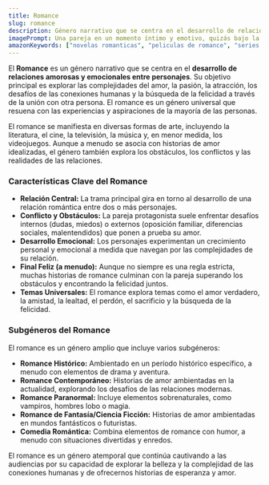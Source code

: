 ```yaml
---
title: Romance
slug: romance
description: Género narrativo que se centra en el desarrollo de relaciones amorosas y emocionales entre personajes. El romance explora el amor, la pasión y los desafíos de las conexiones humanas.
imagePrompt: Una pareja en un momento íntimo y emotivo, quizás bajo la luz de la luna o en un paisaje idílico, con expresiones de afecto y conexión profunda. La iluminación es suave y cálida, creando una atmósfera romántica y soñadora.
amazonKeywords: ["novelas romanticas", "peliculas de romance", "series de romance", "libros de amor", "ficcion romantica"]
---
```


El **Romance** es un género narrativo que se centra en el **desarrollo de relaciones amorosas y emocionales entre personajes**. Su objetivo principal es explorar las complejidades del amor, la pasión, la atracción, los desafíos de las conexiones humanas y la búsqueda de la felicidad a través de la unión con otra persona. El romance es un género universal que resuena con las experiencias y aspiraciones de la mayoría de las personas.

El romance se manifiesta en diversas formas de arte, incluyendo la literatura, el cine, la televisión, la música y, en menor medida, los videojuegos. Aunque a menudo se asocia con historias de amor idealizadas, el género también explora los obstáculos, los conflictos y las realidades de las relaciones.

### Características Clave del Romance

*   **Relación Central:** La trama principal gira en torno al desarrollo de una relación romántica entre dos o más personajes.
*   **Conflicto y Obstáculos:** La pareja protagonista suele enfrentar desafíos internos (dudas, miedos) o externos (oposición familiar, diferencias sociales, malentendidos) que ponen a prueba su amor.
*   **Desarrollo Emocional:** Los personajes experimentan un crecimiento personal y emocional a medida que navegan por las complejidades de su relación.
*   **Final Feliz (a menudo):** Aunque no siempre es una regla estricta, muchas historias de romance culminan con la pareja superando los obstáculos y encontrando la felicidad juntos.
*   **Temas Universales:** El romance explora temas como el amor verdadero, la amistad, la lealtad, el perdón, el sacrificio y la búsqueda de la felicidad.

### Subgéneros del Romance

El romance es un género amplio que incluye varios subgéneros:

*   **Romance Histórico:** Ambientado en un período histórico específico, a menudo con elementos de drama y aventura.
*   **Romance Contemporáneo:** Historias de amor ambientadas en la actualidad, explorando los desafíos de las relaciones modernas.
*   **Romance Paranormal:** Incluye elementos sobrenaturales, como vampiros, hombres lobo o magia.
*   **Romance de Fantasía/Ciencia Ficción:** Historias de amor ambientadas en mundos fantásticos o futuristas.
*   **Comedia Romántica:** Combina elementos de romance con humor, a menudo con situaciones divertidas y enredos.

El romance es un género atemporal que continúa cautivando a las audiencias por su capacidad de explorar la belleza y la complejidad de las conexiones humanas y de ofrecernos historias de esperanza y amor.
